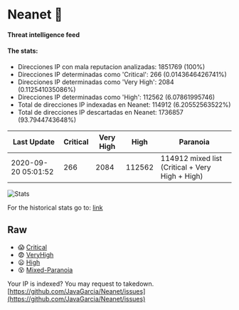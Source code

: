 # Neanet :hocho:
#### Threat intelligence feed
#### The stats:

- Direcciones IP con mala reputacion analizadas: 1851769 (100%)
- Direcciones IP determinadas como 'Critical':  266 (0.0143646426741%)
- Direcciones IP determinadas como 'Very High':  2084 (0.112541035086%)
- Direcciones IP determinadas como 'High':  112562 (6.07861995746)
- Total de direcciones IP indexadas en Neanet:  114912 (6.20552563522%)
- Total de direcciones IP descartadas en Neanet:  1736857 (93.7944743648%)

| Last Update | Critical | Very High | High | Paranoia |
| --- | --- | --- | --- | --- |
| 2020-09-20 05:01:52 | 266 | 2084 | 112562 | 114912 mixed list (Critical + Very High + High)|

![Stats](https://docs.google.com/spreadsheets/d/e/2PACX-1vSnaNMIXVabIpDJjufMlzH7poXnshF3mgd8Is1g9ytUEzVsP5my4Trn8f-xkoLLQ38xpL3HtmUexLo6/pubchart?oid=501124687&format=image)

For the historical stats go to: [link](/stats.csv)
## Raw
- :scream: [Critical](https://raw.githubusercontent.com/JavaGarcia/Neanet/master/blacklists/neanet_critical.txt)
- :fearful: [VeryHigh](https://raw.githubusercontent.com/JavaGarcia/Neanet/master/blacklists/neanet_veryHigh.txtt)
- :frowning: [High](https://raw.githubusercontent.com/JavaGarcia/Neanet/master/blacklists/neanet_high.txt)
- :dizzy_face: [Mixed-Paranoia](https://raw.githubusercontent.com/JavaGarcia/Neanet/master/blacklists/neanet_all.txt)


Your IP is indexed? You may request to takedown. [https://github.com/JavaGarcia/Neanet/issues](https://github.com/JavaGarcia/Neanet/issues)




















































































































































































































































































































































































































































































































































































































































































































































































































































































































































